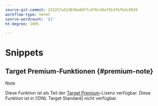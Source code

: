 ```yaml
---
source-git-commit: 152257a52d836a88ffcd76cd9af5b3fbfbdc0839
workflow-type: tm+mt
source-wordcount: '21'
ht-degree: 100%

---
```

# Snippets

## Target Premium-Funktionen {#premium-note}

>[!NOTE]
>
>Diese Funktion ist als Teil der [Target Premium](/help/main/c-intro/intro.md#premium)-Lizenz verfügbar. Diese Funktion ist in [!DNL Target Standard] nicht verfügbar.


